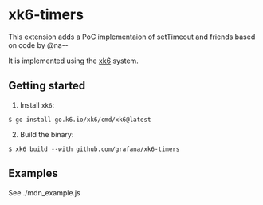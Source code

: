 # xk6-timers

This extension adds a PoC implementaion of setTimeout and friends based on code by @na--

It is implemented using the [xk6](https://k6.io/blog/extending-k6-with-xk6/) system.

## Getting started  

1. Install `xk6`:
  ```shell
  $ go install go.k6.io/xk6/cmd/xk6@latest
  ```

2. Build the binary:
  ```shell
  $ xk6 build --with github.com/grafana/xk6-timers
  ```

## Examples

See ./mdn_example.js
